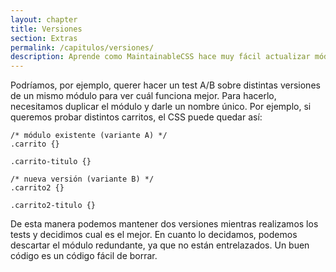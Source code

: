 ```yaml
---
layout: chapter
title: Versiones
section: Extras
permalink: /capitulos/versiones/
description: Aprende como MaintainableCSS hace muy fácil actualizar módulos y realizar tests AB en sitios web en continuo crecimiento.
---
```


Podríamos, por ejemplo, querer hacer un test A/B sobre distintas versiones de un mismo módulo para ver cuál funciona mejor. Para hacerlo, necesitamos duplicar el módulo y darle un nombre único. Por ejemplo, si queremos probar distintos carritos, el CSS puede quedar así:

	/* módulo existente (variante A) */
	.carrito {}

	.carrito-titulo {}

	/* nueva versión (variante B) */
	.carrito2 {}

	.carrito2-titulo {}

De esta manera podemos mantener dos versiones mientras realizamos los tests y decidimos cual es el mejor. En cuanto lo decidamos, podemos descartar el módulo redundante, ya que no están entrelazados. Un buen código es un código fácil de borrar.
